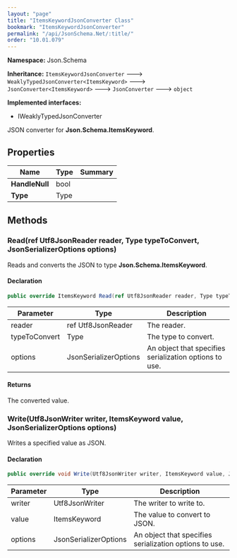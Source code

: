 ```yaml
---
layout: "page"
title: "ItemsKeywordJsonConverter Class"
bookmark: "ItemsKeywordJsonConverter"
permalink: "/api/JsonSchema.Net/:title/"
order: "10.01.079"
---
```

**Namespace:** Json.Schema

**Inheritance:**
`ItemsKeywordJsonConverter`
 🡒 
`WeaklyTypedJsonConverter<ItemsKeyword>`
 🡒 
`JsonConverter<ItemsKeyword>`
 🡒 
`JsonConverter`
 🡒 
`object`

**Implemented interfaces:**

- IWeaklyTypedJsonConverter

JSON converter for **Json.Schema.ItemsKeyword**.

## Properties

| Name | Type | Summary |
|---|---|---|
| **HandleNull** | bool |  |
| **Type** | Type |  |

## Methods

### Read(ref Utf8JsonReader reader, Type typeToConvert, JsonSerializerOptions options)

Reads and converts the JSON to type **Json.Schema.ItemsKeyword**.

#### Declaration

```c#
public override ItemsKeyword Read(ref Utf8JsonReader reader, Type typeToConvert, JsonSerializerOptions options)
```

| Parameter | Type | Description |
|---|---|---|
| reader | ref Utf8JsonReader | The reader. |
| typeToConvert | Type | The type to convert. |
| options | JsonSerializerOptions | An object that specifies serialization options to use. |


#### Returns

The converted value.

### Write(Utf8JsonWriter writer, ItemsKeyword value, JsonSerializerOptions options)

Writes a specified value as JSON.

#### Declaration

```c#
public override void Write(Utf8JsonWriter writer, ItemsKeyword value, JsonSerializerOptions options)
```

| Parameter | Type | Description |
|---|---|---|
| writer | Utf8JsonWriter | The writer to write to. |
| value | ItemsKeyword | The value to convert to JSON. |
| options | JsonSerializerOptions | An object that specifies serialization options to use. |


